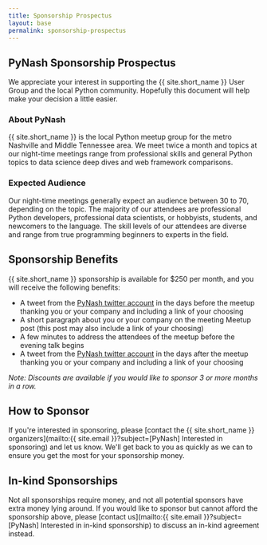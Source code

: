 ```yaml
---
title: Sponsorship Prospectus
layout: base
permalink: sponsorship-prospectus
---
```


## <span>PyNash Sponsorship Prospectus</span>

We appreciate your interest in supporting the {{ site.short_name }} User Group and the local Python community.
Hopefully this document will help make your decision a little easier.

### <span>About PyNash</span>

{{ site.short_name }} is the local Python meetup group for the metro Nashville and Middle Tennessee area.
We meet twice a month and topics at our night-time meetings range from professional skills and general Python topics to data science deep dives and web framework comparisons. 

### <span>Expected Audience</span>

Our night-time meetings generally expect an audience between 30 to 70, depending on the topic.
The majority of our attendees are professional Python developers, professional data scientists, or hobbyists, students, and newcomers to the language.
The skill levels of our attendees are diverse and range from true programming beginners to experts in the field.


## <span>Sponsorship Benefits</span>

{{ site.short_name }} sponsorship is available for $250 per month, and you will receive the following benefits:

* A tweet from the [PyNash twitter account](https://www.twitter.com/pynash) in the days before the meetup thanking you or your company and including a link of your choosing
* A short paragraph about you or your company on the meeting Meetup post (this post may also include a link of your choosing)
* A few minutes to address the attendees of the meetup before the evening talk begins
* A tweet from the [PyNash twitter account](https://www.twitter.com/pynash) in the days after the meetup thanking you or your company and including a link of your choosing

_Note: Discounts are available if you would like to sponsor 3 or more months in a row._

## <span>How to Sponsor</span>

If you're interested in sponsoring, please [contact the {{ site.short_name }} organizers](mailto:{{ site.email }}?subject=[PyNash] Interested in sponsoring) and let us know.
We'll get back to you as quickly as we can to ensure you get the most for your sponsorship money.


## <span>In-kind Sponsorships</span>

Not all sponsorships require money, and not all potential sponsors have extra money lying around.
If you would like to sponsor but cannot afford the sponsorship above, please [contact us](mailto:{{ site.email }}?subject=[PyNash] Interested in in-kind sponsorship) to discuss an in-kind agreement instead.
